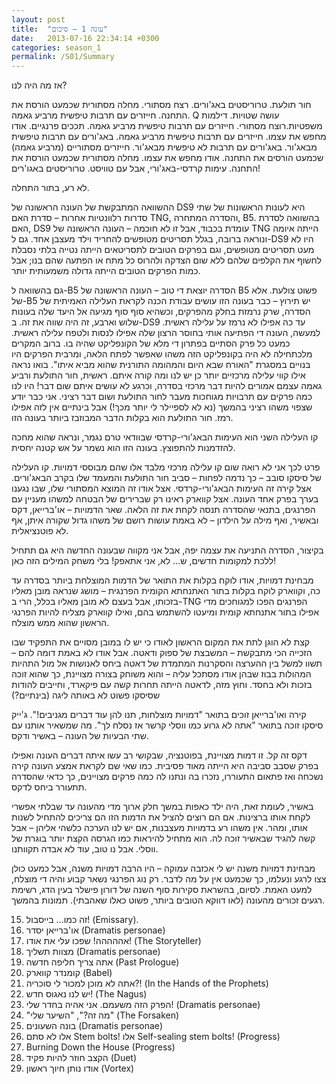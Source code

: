 ```yaml
---
layout: post
title:  "עונה 1 – סיכום"
date:   2013-07-16 22:34:14 +0300
categories: season_1
permalink: /S01/Summary
---
```


אז מה היה לנו?

חור תולעת. טרוריסטים באג'ורים. רצח מסתורי. מחלה מסתורית שכמעט הורסת את התחנה. חייזרים עם תרבות טיפשית מרביע גאמה. Q עושה שטויות. דילמות משפטיות.רוצח מסתורי. חייזרים עם תרבות טיפשית מרביע גאמה. תככים פרנגיים. אודו מחפש את עצמו. חייזרים עם תרבות טיפשית מרביע גאמה. באג'ורים עם תרבות טיפשית מבאג'ור. באג'ורים עם תרבות לא טיפשית מבאג'ור. חייזרים מסתוריים (מרביע גאמה) שכמעט הורסים את התחנה. אודו מחפש את עצמו. מחלה מסתורית שכמעט הורסת את התחנה. עימות קרדסי-באג'ורי, אבל עם טוויסט. טרוריסטים באגו'רים!

לא רע, בתור התחלה.

ההשוואה המתבקשת של העונה הראשונה של DS9 היא לעונות הראשונות של שתי סדרות רלוונטיות אחרות – סדרת האם TNG, והסדרה המתחרה, B5. בהשוואה לסדרת האם, DS9 עומדת בכבוד, אבל זו לא חוכמה – העונה הראשונה של TNG הייתה איומה ונוראה ברובה, בגלל תסריטים מטופשים להחריד וילד מעצבן אחד. גם ל-DS9 היו לא מעט תסריטים מטופשים, וגם בפרקים הטובים לתסריטאים הייתה נטייה בלתי נסבלת לחשוף את הקלפים שלהם ללא שום הצדקה ולהרוס כל מתח או הפתעה שהם בנו; אבל כמות הפרקים הטובים הייתה גדולה משמעותית יותר.

גם בהשוואה ל-B5 הסדרה יוצאת די טוב – העונה הראשונה של B5 פשוט צולעת. אלא של-B5 יש תירוץ – כבר בעונה הזו עושים עבודת הכנה לקראת העלילה האמיתית של הסדרה, שרק נרמזת בחלק מהפרקים, וכשהיא סוף סוף מגיעה אל היעד שלה בעונות שלוש וארבע, זה היה שווה את זה. ב-DS9 עד כה אפילו לא נרמז על עלילה ראשית. למעשה, העונה די הפתיעה אותי בחוסר הרצון שלה אפילו לנסות ולטפח עלילה ראשית.
כמעט כל פרק הסתיים בפתרון די מלא של הקונפליקט שהיה בו. ברוב המקרים מלכתחילה לא היה בקונפליקט הזה משהו שאפשר לפתח הלאה, ומרבית הפרקים היו בנויים במסגרת "האורח שבא היום והמהומה התורנית שהוא מביא איתו". בואו נראה אילו קווי עלילה מרכזיים יותר כן יש לנו ומה קורה איתם.
ראשית, חור התולעת ורביע גאמה עצמם אמורים להיות דבר מרכזי בסדרה, וכרגע לא עושים איתם שום דבר! היו לנו כמה פרקים עם תרבויות מגוחכות מעבר לחור התולעת ושום דבר רציני. אני כבר יודע שצפוי משהו רציני בהמשך (נא לא לספיילר לי יותר מכך!) אבל בינתיים אין לזה אפילו רמז. חור התולעת הוא בקלות הדבר המבוזבז ביותר בעונה הזו.

קו העלילה השני הוא העימות הבאג'ורי-קרדסי שבוודאי טרם נגמר, ונראה שהוא מחכה להזדמנות להתפוצץ. בעונה הזו הוא נשמר על אש קטנה יחסית.

פרט לכך אני לא רואה שום קו עלילה מרכזי מלבד אלו שהם מבוססי דמויות. קו העלילה של סיסקו סובב – כך נדמה לפחות – סביב חור התולעת והמעמד שלו בקרב הבאג'ורים. אצל קירה זה העימות הבאג'ורי-קרדסי. אצל אודו זה המוצא המסתורי שלו, שבו נגענו בערך בפרק אחד העונה. אצל קווארק ראינו רק שברירים של הבטחה למשהו מעניין עם הפרנגים, בתנאי שהסדרה תנסה לקחת את זה הלאה. שאר הדמויות – או'ברייאן, דקס ובאשיר, ואף מילה על הילדון – לא באמת עושות רושם של משהו גדול שקורה איתן, אף לא פוטנציאלית.

בקיצור, הסדרה התניעה את עצמה יפה, אבל אני מקווה שבעונה החדשה היא גם תתחיל ללכת למקומות חדשים, ש... לא, אני אתאפק! בלי משחק המילים הזה כאן!

מבחינת דמויות, אודו לוקח בקלות את התואר של הדמות המוצלחת ביותר בסדרה עד כה, וקווארק לוקח בקלות בתור האתנחתא הקומית הפרנגית – מושג שנראה מובן מאליו בזכותו, אבל בעצם לא מובן מאליו בכלל, הרי ב-TNG הפרנגים הפכו למגוחכים מדי אפילו בתור אתנחתא קומית ומיעטו להשתמש בהם, ואילו קווארק מצליח להיות הפרנגי הראשון שהוא ממש מוצלח.

קצת לא הוגן לתת את המקום הראשון לאודו כי יש לו במובן מסויים את התפקיד שבו הזכייה הכי מתבקשת – המשבצת של ספוק ודאטה. אבל אודו לא באמת דומה להם – תשוו למשל בין ההערצה והסקרנות המתמדת של דאטה ביחס לאנושות אל מול התהיות המהולות בבוז שבהן אודו מסתכל עליה – והוא משוחק בצורה מצויינת, כך שהוא זוכה בזכות ולא בחסד. וחוץ מזה, לדאטה הייתה תחרות קשה עם פיקארד, וחייבים להודות שסיסקו פשוט לא באותה ליגה (בינתיים?)

קירה ואו'ברייאן זוכים בתואר "דמויות מוצלחות, תנו להן עוד דברים מגניבים!". ג'ייק סיסקו זוכה בתואר "אתה לא גרוע כמו ווסלי קרשר אז נסלח לך". מה שמשאיר אותנו עם שתי הבעיות של העונה – באשיר ודקס.

דקס זה קל. זו דמות מצויינת, בפוטנציה, שבקושי רב עשו איתה דברים העונה ואפילו בפרק שסבב סביבה היא הייתה מאוד פסיבית. כמו שאי שם לקראת אמצע העונה קירה נשכחה ואז פתאום התעוררו, נזכרו בה ונתנו לה כמה פרקים מצויינים, כך כדאי שהסדרה תתעורר ביחס לדקס.

באשיר, לעומת זאת, היה ילד כאפות במשך חלק ארוך מדי מהעונה עד שבלתי אפשרי לקחת אותו ברצינות. אם הם רוצים להציל את הדמות הזו הם צריכים להתחיל לשנות אותו, ומהר. אין משהו רע בדמויות מעצבנות, אם יש לנו הערכה כלשהי אליהן – אבל קשה להגיד שבאשיר זוכה לה. הוא מתחיל להיראות כמו הגרסה הקצת יותר בוגרת של ווסלי. אבל נו טוב, עוד לא אבדה תקוותנו.

מבחינת דמויות משנה יש לי אכזבה עמוקה – היו הרבה דמויות משנה, אבל כמעט כולן צצו לרגע ונעלמו, כך שכמעט אין על מה לדבר. רק נוג הפרנגי נשאר קבוע והיה די מוצלח, למעט האמת.
לסיום, בהשראת סקירות סוף השנה של דורון פישלר בעין הדג, רשימת רגעים זכורים מהעונה (לאו דווקא הטובים ביותר, פשוט כאלו שאהבתי). תמונות בהמשך.

15. זה כמו... בייסבול! (Emissary).
14. או'ברייאן יסדר (Dramatis personae)
13. אההההה! שפכו עלי את אודו! (The Storyteller)
12. מצוות תשליך (Dramatis personae)
11. אתה צריך חליפה חדשה (Past Prologue)
10. קומנדר קווארק (Babel)
9. אתה לא מוכן למכור לי סוכריה?! (In the Hands of the Prophets)
8. יש לנו נאגוס חדש! (The Nagus)
7. הפרק הזה משעמם. אני אהיה בחדר שלי! (Dramatis personae)
6. "מה זה?", "השיער שלי" (The Forsaken)
5. בונה השעונים (Dramatis personae)
4. אלו לא סתם Stem bolts! אלו Self-sealing stem bolts! (Progress)
3. Burning Down the House (Progress)
2. הקצב חוזר להיות פקיד (Duet)
1. אודו נותן חיוך ראשון (Vortex)